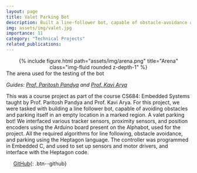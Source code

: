 ```yaml
---
layout: page
title: Valet Parking Bot
description: Built a line-follower bot, capable of obstacle-avoidance and parking using the Arduino-UNO based Alphabot
img: assets/img/valet.jpg
importance: 11
category: "Technical Projects"
related_publications:
---
```


<center>
<div class="row">
    <div class="col-sm mt-4 mt-md-0">
        {% include figure.html path="assets/img/arena.png" title="Arena" class="img-fluid rounded z-depth-1" %}
    </div>
</div>
</center>
<div class="caption">
    The arena used for the testing of the bot
</div>

_Guides: [Prof. Paritosh Pandya](https://www.cse.iitb.ac.in/~pandya58/) and [Prof. Kavi Arya](https://iitb.irins.org/profile/51854)_  

This was a course project as part of the course CS684: Embedded Systems taught by Prof. Paritosh Pandya and Prof. Kavi Arya. For this project, we were tasked with building a line follower bot, capable of avoiding obstacles and parking itself in an empty location in a marked region. A valet parking bot! We interfaced various tracker sensors, proximity sensors, and position encoders using the Arduino board present on the Alphabot, used for the project. All the required algorithms for line following, obstacle avoidance, and parking using the Heptagon language. The controller was programmed in Embedded C, and used to set up sensors and motor drivers, and interface with the Heptagon code.

&nbsp;&nbsp;&nbsp;&nbsp; [GitHub](https://github.com/AnubhavBhatla/Valet-Parking-Bot){: .btn--github}
